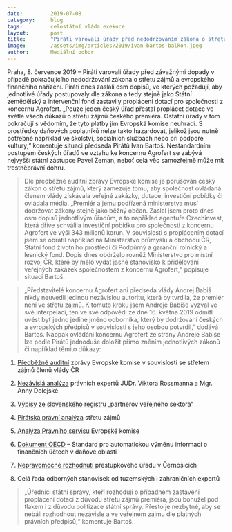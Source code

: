 ```yaml
---
date:         2019-07-08
category:     blog
tags:         celostátní vláda exekuce
layout:       post
title:        "Piráti varovali úřady před nedodržováním zákona o střetu zájmů"
image:        /assets/img/articles/2019/ivan-bartos-balkon.jpeg
author:       Mediální odbor
---
```

 
Praha, 8. července 2019 – Piráti varovali úřady před závažnými dopady v případě pokračujícího nedodržování zákona o střetu zájmů a evropského finančního nařízení. Piráti dnes zaslali osm dopisů, ve kterých požadují, aby jednotlivé úřady postupovaly dle zákona a tedy stejně jako Státní zemědělský a intervenční fond zastavily proplácení dotací pro společnosti z koncernu Agrofert. „Pouze jeden český úřad přestal proplácet dotace ve světle všech důkazů o střetu zájmů českého premiéra. Ostatní úřady v tom pokračují s vědomím, že tyto platby jim Evropská komise neuhradí. S prostředky daňových poplatníků nelze takto hazardovat, jelikož jsou nutně potřebné například ve školství, sociálních službách nebo při podpoře kultury,“ komentuje situaci předseda Pirátů Ivan Bartoš. Nestandardním postupem českých úřadů ve vztahu ke koncernu Agrofert se zabývá nejvyšší státní zástupce Pavel Zeman, neboť celá věc samozřejmě může mít trestněprávní dohru.

> Dle předběžné auditní zprávy Evropské komise je porušován český zákon o střetu zájmů, který zamezuje tomu, aby společnost ovládaná členem vlády získávala veřejné zakázky, dotace, investiční pobídky či ovládala média. „Premiér a jemu podřízená ministerstva musí dodržovat zákony stejně jako běžný občan. Zaslal jsem proto dnes osm dopisů jednotlivým úřadům, a to například agentuře Czechinvest, která dříve schválila investiční pobídku pro společnosti z koncernu Agrofert ve výši 343 milionů korun. V souvislosti s proplácením dotací jsem se obrátil například na Ministerstvo průmyslu a obchodu ČR, Státní fond životního prostředí či Podpůrný a garanční rolnický a lesnický fond. Dopis dnes obdrželo rovněž Ministerstvo pro místní rozvoj ČR, které by mělo vydat jasné stanovisko k přidělování veřejných zakázek společnostem z koncernu Agrofert,“ popisuje situaci Bartoš.

> „Představitelé koncernu Agrofert ani předseda vlády Andrej Babiš nikdy neuvedli jedinou nezávislou autoritu, která by tvrdila, že premiér není ve střetu zájmů. K tomuto kroku jsem Andreje Babiše vyzval ve své interpelaci, ten ve své odpovědi ze dne 16. května 2019 odmítl uvést byť jedno jediné jméno odborníka, který by dodržování českých a evropských předpisů v souvislosti s jeho osobou potvrdil,” dodává Bartoš. Naopak ovládání koncernu Agrofert ze strany Andreje Babiše lze podle Pirátů jednoduše doložit přímo zněním jednotlivých zákonů či například těmito důkazy:

1. [Předběžné auditní](https://www.pirati.cz/tiskove-zpravy/bartos-chce-vysledky-auditu.html) zprávy Evropské komise v souvislosti se střetem zájmů členů vlády ČR

2. [Nezávislá analýza](https://www.pirati.cz/assets/pdf/pravni-analyza.pdf) právních expertů JUDr. Viktora Rossmanna a Mgr. Anny Dolejské

3. [Výpisy ze slovenského registru](https://rpvs.gov.sk/rpvs/Partner/Partner/Detail/7859) „partnerov veřejného sektora“

4. [Pirátská právní analýza](https://www.pirati.cz/assets/pdf/ovladajici-osoba-sverenskeho-fondu.pdf) střetu zájmů

5. [Analýza Právního servisu](https://www.pirati.cz/tiskove-zpravy/agrofert-bral-protipravne-dotace-rikaji-pravnici-evr-komise.html) Evropské komise

6. [Dokument OECD](https://read.oecd-ilibrary.org/taxation/standard-for-automatic-exchange-of-financial-account-information-for-tax-matters_9789264216525-en#page59) – Standard pro automatickou výměnu informací o finančních účtech v daňové oblasti

7. [Nepravomocné rozhodnutí](https://www.pirati.cz/tiskove-zpravy/odvolani-babise-bude-resit-jiny-urad.html) přestupkového úřadu v Černošicích

8. Celá řada odborných stanovisek od tuzemských i zahraničních expertů


> „Úředníci státní správy, kteří rozhodují o případném zastavení proplácení dotací z důvodu střetu zájmů premiéra, jsou bohužel pod tlakem i z důvodu politizace státní správy. Přesto je nezbytné, aby se nebáli rozhodnout nezávisle a ve veřejném zájmu dle platných právních předpisů,“ komentuje Bartoš.

